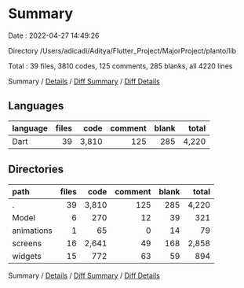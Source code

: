 # Summary

Date : 2022-04-27 14:49:26

Directory /Users/adicadi/Aditya/Flutter_Project/MajorProject/planto/lib

Total : 39 files,  3810 codes, 125 comments, 285 blanks, all 4220 lines

Summary / [Details](details.md) / [Diff Summary](diff.md) / [Diff Details](diff-details.md)

## Languages
| language | files | code | comment | blank | total |
| :--- | ---: | ---: | ---: | ---: | ---: |
| Dart | 39 | 3,810 | 125 | 285 | 4,220 |

## Directories
| path | files | code | comment | blank | total |
| :--- | ---: | ---: | ---: | ---: | ---: |
| . | 39 | 3,810 | 125 | 285 | 4,220 |
| Model | 6 | 270 | 12 | 39 | 321 |
| animations | 1 | 65 | 0 | 14 | 79 |
| screens | 16 | 2,641 | 49 | 168 | 2,858 |
| widgets | 15 | 772 | 63 | 59 | 894 |

Summary / [Details](details.md) / [Diff Summary](diff.md) / [Diff Details](diff-details.md)